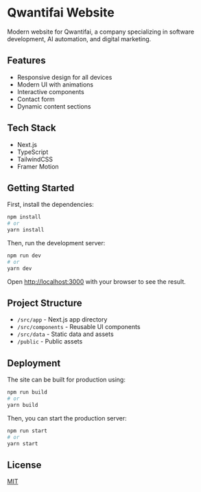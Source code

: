 # Qwantifai Website

Modern website for Qwantifai, a company specializing in software development, AI automation, and digital marketing.

## Features

- Responsive design for all devices
- Modern UI with animations
- Interactive components
- Contact form
- Dynamic content sections

## Tech Stack

- Next.js
- TypeScript
- TailwindCSS
- Framer Motion

## Getting Started

First, install the dependencies:

```bash
npm install
# or
yarn install
```

Then, run the development server:

```bash
npm run dev
# or
yarn dev
```

Open [http://localhost:3000](http://localhost:3000) with your browser to see the result.

## Project Structure

- `/src/app` - Next.js app directory
- `/src/components` - Reusable UI components
- `/src/data` - Static data and assets
- `/public` - Public assets

## Deployment

The site can be built for production using:

```bash
npm run build
# or
yarn build
```

Then, you can start the production server:

```bash
npm run start
# or
yarn start
```

## License

[MIT](https://choosealicense.com/licenses/mit/) 